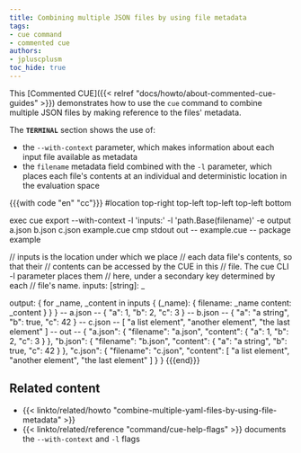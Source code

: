 ```yaml
---
title: Combining multiple JSON files by using file metadata
tags:
- cue command
- commented cue
authors:
- jpluscplusm
toc_hide: true
---
```


This [Commented CUE]({{< relref "docs/howto/about-commented-cue-guides" >}})
demonstrates how to use the `cue` command to combine multiple JSON files by
making reference to the files' metadata.

<!--more-->

The **`TERMINAL`** section shows the use of:
- the `--with-context` parameter, which makes information about each input file
  available as metadata
- the `filename` metadata field combined with the `-l` parameter, which places
  each file's contents at an individual and deterministic location in the
  evaluation space

{{{with code "en" "cc"}}}
#location top-right top-left top-left top-left bottom

exec cue export --with-context -l 'inputs:' -l 'path.Base(filename)' -e output a.json b.json c.json example.cue
cmp stdout out
-- example.cue --
package example

// inputs is the location under which we place
// each data file's contents, so that their
// contents can be accessed by the CUE in this
// file. The cue CLI -l parameter places them
// here, under a secondary key determined by each
// file's name.
inputs: [string]: _

output: {
	for _name, _content in inputs {
		(_name): {
			filename: _name
			content:  _content
		}
	}
}
-- a.json --
{
    "a": 1,
    "b": 2,
    "c": 3
}
-- b.json --
{
    "a": "a string",
    "b": true,
    "c": 42
}
-- c.json --
[
    "a list element",
    "another element",
    "the last element"
]
-- out --
{
    "a.json": {
        "filename": "a.json",
        "content": {
            "a": 1,
            "b": 2,
            "c": 3
        }
    },
    "b.json": {
        "filename": "b.json",
        "content": {
            "a": "a string",
            "b": true,
            "c": 42
        }
    },
    "c.json": {
        "filename": "c.json",
        "content": [
            "a list element",
            "another element",
            "the last element"
        ]
    }
}
{{{end}}}

## Related content

- {{< linkto/related/howto "combine-multiple-yaml-files-by-using-file-metadata" >}}
- {{< linkto/related/reference "command/cue-help-flags" >}}
  documents the `--with-context` and `-l` flags
